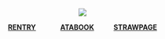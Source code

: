 
<h4 align="center">

![](https://files.catbox.moe/90hpfl.png)

[RENTRY]()‎ ‎ ‎ ‎ ‎ ‎ ‎ ‎ ‎ ‎ ‎ ‎ ‎ ‎ ‎ [ATABOOK]() ‎ ‎ ‎ ‎ ‎ ‎ ‎ ‎ ‎ ‎ ‎ ‎ ‎ ‎ [STRAWPAGE]()

</h4>
